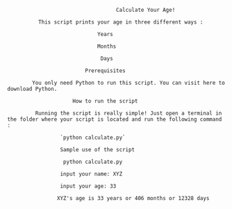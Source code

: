                                        Calculate Your Age!
                                       
              This script prints your age in three different ways :

                                 Years
                                 
                                 Months
                                 
                                  Days
                                  
                             Prerequisites
                             
            You only need Python to run this script. You can visit here to download Python.

                         How to run the script
                         
             Running the script is really simple! Just open a terminal in the folder where your script is located and run the following command :

                     `python calculate.py`
                     
                     Sample use of the script
                   
                      python calculate.py 
                
                     input your name: XYZ
                 
                     input your age: 33 
                 
                    XYZ's age is 33 years or 406 months or 12328 days
